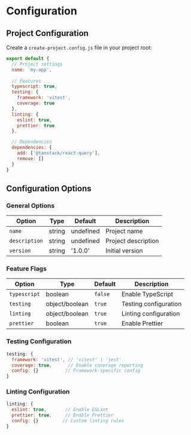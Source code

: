 # Configuration

## Project Configuration

Create a `create-project.config.js` file in your project root:

```js
export default {
  // Project settings
  name: 'my-app',
  
  // Features
  typescript: true,
  testing: {
    framework: 'vitest',
    coverage: true
  },
  linting: {
    eslint: true,
    prettier: true
  },

  // Dependencies
  dependencies: {
    add: ['@tanstack/react-query'],
    remove: []
  }
}
```

## Configuration Options

### General Options

| Option | Type | Default | Description |
|--------|------|---------|-------------|
| `name` | string | undefined | Project name |
| `description` | string | undefined | Project description |
| `version` | string | '1.0.0' | Initial version |

### Feature Flags

| Option | Type | Default | Description |
|--------|------|---------|-------------|
| `typescript` | boolean | `false` | Enable TypeScript |
| `testing` | object/boolean | `true` | Testing configuration |
| `linting` | object/boolean | `true` | Linting configuration |
| `prettier` | boolean | `true` | Enable Prettier |

### Testing Configuration

```js
testing: {
  framework: 'vitest', // 'vitest' | 'jest'
  coverage: true,      // Enable coverage reporting
  config: {}          // Framework-specific config
}
```

### Linting Configuration

```js
linting: {
  eslint: true,       // Enable ESLint
  prettier: true,     // Enable Prettier
  config: {}         // Custom linting rules
}
```